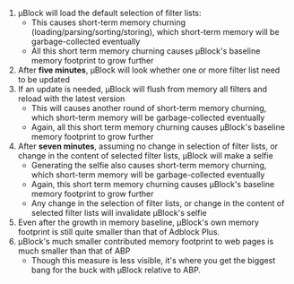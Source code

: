 1. µBlock will load the default selection of filter lists:
    - This causes short-term memory churning (loading/parsing/sorting/storing), which short-term memory will be garbage-collected eventually
    - All this short term memory churning causes µBlock's baseline memory footprint to grow further
1. After **five minutes**, µBlock will look whether one or more filter list need to be updated
1. If an update is needed, µBlock will flush from memory all filters and reload with the latest version
    - This will causes another round of short-term memory churning, which short-term memory will be garbage-collected eventually
    - Again, all this short term memory churning causes µBlock's baseline memory footprint to grow further
1. After **seven minutes**, assuming no change in selection of filter lists, or change in the content of selected filter lists, µBlock will make a selfie
    - Generating the selfie also causes short-term memory churning, which short-term memory will be garbage-collected eventually
    - Again, this short term memory churning causes µBlock's baseline memory footprint to grow further
    - Any change in the selection of filter lists, or change in the content of selected filter lists will invalidate µBlock's selfie
1. Even after the growth in memory baseline, µBlock's own memory footprint is still quite smaller than that of Adblock Plus.
1. µBlock's much smaller contributed memory footprint to web pages is much smaller than that of ABP
    - Though this measure is less visible, it's where you get the biggest bang for the buck with µBlock relative to ABP.

